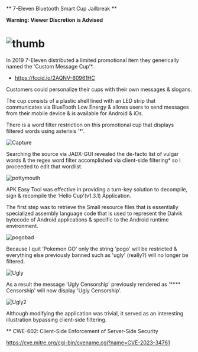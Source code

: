 ** 7-Eleven Bluetooth Smart Cup Jailbreak ** 

**Warning: Viewer Discretion is Advised** 

#  ![thumb](https://user-images.githubusercontent.com/78701239/236298562-adb7b1b2-4061-4501-b09f-b9f90c47b3e3.png)



In 2019 7-Eleven distributed a limited promotional item they generically named the 'Custom Message Cup’*.
* https://fccid.io/2AQNV-60961HC

Customers could personalize their cups with their own messages & slogans.

The cup consists of a plastic shell lined with an LED strip that communicates via BlueTooth Low Energy & allows users to send messages from their mobile device & is available for Android & iOs.

There is a word filter restriction on this promotional cup that displays filtered words using asterixis '*'.

![Capture](https://github.com/actuator/7-Eleven-Bluetooth-Smart-Cup-Jailbreak/assets/78701239/55b4e78e-755c-41b1-9e74-f2946e58b128)

Searching the source via JADX-GUI revealed the de-facto list of vulgar words & the regex word filter accomplished via  client-side filtering* so I proceeded to edit that wordlist. 

![pottymouth](https://user-images.githubusercontent.com/78701239/236337322-3666ac1d-a154-47a7-b8c2-e90a95548d2a.PNG)


APK Easy Tool was effective in providing a turn-key solution to decompile, sign & recompile the 'Hello Cup'(v1.3.1) Application.

The first step was to retrieve the Smali resource files that is essentially specialized assembly language code that is used to represent the Dalvik bytecode of Android applications & specific to the Android runtime environment.

![pogobad](https://user-images.githubusercontent.com/78701239/236341352-f93b04d0-090f-4bee-a6af-fb77140e3639.PNG)

Because I quit ‘Pokemon GO’ only the string 'pogo' will be restricted & everything else previously banned such as 'ugly' (really?) will no longer be filtered.

![Ugly](https://github.com/actuator/7-Eleven-Bluetooth-Smart-Cup-Jailbreak/assets/78701239/67d5442f-bda9-476f-b51b-7ab37b399b0e)

As a result the message 'Ugly Censorship' previously rendered as '**** Censorship' will now display 'Ugly Censorship'.

![Ugly2](https://github.com/actuator/7-Eleven-Bluetooth-Smart-Cup-Jailbreak/assets/78701239/b157a88f-52fb-4426-be7e-2bc01153cd1e)

Although modifying the application was trivial, it served as an interesting illustration bypassing client-side filtering.


** CWE-602: Client-Side Enforcement of Server-Side Security 

https://cve.mitre.org/cgi-bin/cvename.cgi?name=CVE-2023-34761

